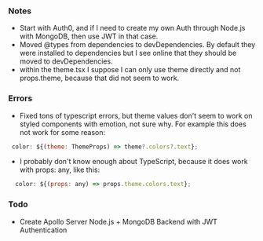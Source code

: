 ### Notes

- Start with Auth0, and if I need to create my own Auth through Node.js with MongoDB, then use JWT in that case.
- Moved @types from dependencies to devDependencies. By default they were installed to dependencies but I see online that they should be moved to devDependencies.
- within the theme.tsx I suppose I can only use theme directly and not props.theme, because that did not seem to work.

### Errors

- Fixed tons of typescript errors, but theme values don't seem to work on styled components with emotion, not sure why. For example this does not work for some reason:

```jsx
 color: ${(theme: ThemeProps) => theme?.colors?.text};
```

- I probably don't know enough about TypeScript, because it does work with props: any, like this:

```jsx
  color: ${(props: any) => props.theme.colors.text};
```

### Todo

- Create Apollo Server Node.js + MongoDB Backend with JWT Authentication
